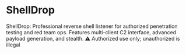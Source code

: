 # ShellDrop
ShellDrop: Professional reverse shell listener for authorized penetration testing and red team ops. Features multi-client C2 interface, advanced payload generation, and stealth. ⚠️ Authorized use only; unauthorized is illegal
